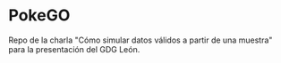 # PokeGO
Repo de la charla "Cómo simular datos válidos a partir de una muestra" para la presentación del GDG León.

